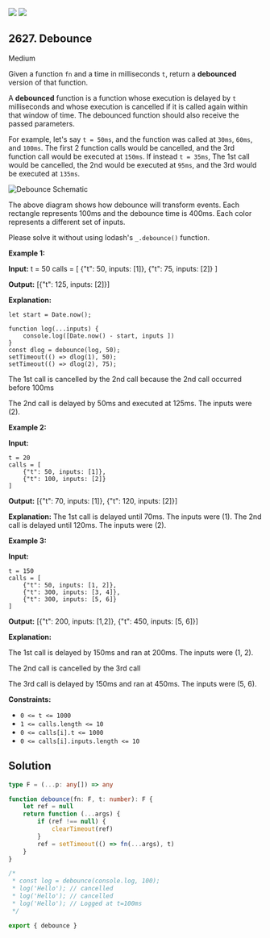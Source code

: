[![](https://img.shields.io/github/stars/javadev/LeetCode-in-Java?label=Stars&style=flat-square)](https://github.com/javadev/LeetCode-in-Java)
[![](https://img.shields.io/github/forks/javadev/LeetCode-in-Java?label=Fork%20me%20on%20GitHub%20&style=flat-square)](https://github.com/javadev/LeetCode-in-Java/fork)

## 2627\. Debounce

Medium

Given a function `fn` and a time in milliseconds `t`, return a **debounced** version of that function.

A **debounced** function is a function whose execution is delayed by `t` milliseconds and whose execution is cancelled if it is called again within that window of time. The debounced function should also receive the passed parameters.

For example, let's say `t = 50ms`, and the function was called at `30ms`, `60ms`, and `100ms`. The first 2 function calls would be cancelled, and the 3rd function call would be executed at `150ms`. If instead `t = 35ms`, The 1st call would be cancelled, the 2nd would be executed at `95ms`, and the 3rd would be executed at `135ms`.

![Debounce Schematic](https://assets.leetcode.com/uploads/2023/04/08/screen-shot-2023-04-08-at-11048-pm.png)

The above diagram shows how debounce will transform events. Each rectangle represents 100ms and the debounce time is 400ms. Each color represents a different set of inputs.

Please solve it without using lodash's `_.debounce()` function.

**Example 1:**

**Input:** t = 50 calls = [ {"t": 50, inputs: [1]}, {"t": 75, inputs: [2]} ]

**Output:** [{"t": 125, inputs: [2]}]

**Explanation:** 

    let start = Date.now(); 
    
    function log(...inputs) { 
        console.log([Date.now() - start, inputs ]) 
    } 
    const dlog = debounce(log, 50); 
    setTimeout(() => dlog(1), 50); 
    setTimeout(() => dlog(2), 75); 

The 1st call is cancelled by the 2nd call because the 2nd call occurred before 100ms 

The 2nd call is delayed by 50ms and executed at 125ms. The inputs were (2).

**Example 2:**

**Input:** 

    t = 20 
    calls = [ 
        {"t": 50, inputs: [1]}, 
        {"t": 100, inputs: [2]} 
    ]

**Output:** [{"t": 70, inputs: [1]}, {"t": 120, inputs: [2]}]

**Explanation:** The 1st call is delayed until 70ms. The inputs were (1). The 2nd call is delayed until 120ms. The inputs were (2).

**Example 3:**

**Input:** 

    t = 150 
    calls = [ 
        {"t": 50, inputs: [1, 2]}, 
        {"t": 300, inputs: [3, 4]}, 
        {"t": 300, inputs: [5, 6]} 
    ]

**Output:** [{"t": 200, inputs: [1,2]}, {"t": 450, inputs: [5, 6]}]

**Explanation:** 

The 1st call is delayed by 150ms and ran at 200ms. The inputs were (1, 2). 

The 2nd call is cancelled by the 3rd call 

The 3rd call is delayed by 150ms and ran at 450ms. The inputs were (5, 6).

**Constraints:**

*   `0 <= t <= 1000`
*   `1 <= calls.length <= 10`
*   `0 <= calls[i].t <= 1000`
*   `0 <= calls[i].inputs.length <= 10`

## Solution

```typescript
type F = (...p: any[]) => any

function debounce(fn: F, t: number): F {
    let ref = null
    return function (...args) {
        if (ref !== null) {
            clearTimeout(ref)
        }
        ref = setTimeout(() => fn(...args), t)
    }
}

/*
 * const log = debounce(console.log, 100);
 * log('Hello'); // cancelled
 * log('Hello'); // cancelled
 * log('Hello'); // Logged at t=100ms
 */

export { debounce }
```